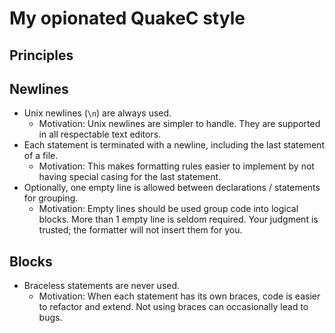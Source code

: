 
# My opionated QuakeC style

## Principles

## Newlines

- Unix newlines (`\n`) are always used.
  - Motivation: Unix newlines are simpler to handle. They are supported in all respectable text editors.
- Each statement is terminated with a newline, including the last statement of a file.
  - Motivation: This makes formatting rules easier to implement by not having special casing for the last statement.
- Optionally, one empty line is allowed between declarations / statements for grouping.
  - Motivation: Empty lines should be used group code into logical blocks. More than 1 empty line is seldom required. Your judgment is trusted; the formatter will not insert them for you.

## Blocks

- Braceless statements are never used.
  - Motivation: When each statement has its own braces, code is easier to refactor and extend. Not using braces can occasionally lead to bugs.
  